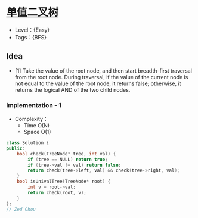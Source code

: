 # [单值二叉树](https://leetcode.cn/problems/univalued-binary-tree/)

- Level：{Easy}
- Tags：{BFS}

## Idea

- [1] Take the value of the root node, and then start breadth-first traversal from the root node. During traversal, if the value of the current node is not equal to the value of the root node, it returns false; otherwise, it returns the logical AND of the two child nodes.

### Implementation - 1

- Complexity：
  - Time O(N)
  - Space O(1)

``` c++
class Solution {
public:
    bool check(TreeNode* tree, int val) {
        if (tree == NULL) return true;
        if (tree->val != val) return false;
        return check(tree->left, val) && check(tree->right, val);
    }
    bool isUnivalTree(TreeNode* root) {
        int v = root->val;
        return check(root, v);
    }
};
// Zed Chou
```
